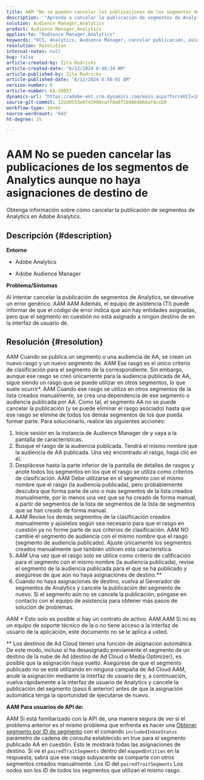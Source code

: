 ```yaml
---
title: AAM "No se pueden cancelar las publicaciones de los segmentos de Analytics aunque no haya asignaciones de destino de la"
description: '"Aprenda a cancelar la publicación de segmentos de Analytics en Adobe Analytics".'
solution: Audience Manager,Analytics
product: Audience Manager,Analytics
applies-to: "Audience Manager,Analytics"
keywords: "KCS, Analytics, Audience Manager, cancelar publicación, asignación, destino"
resolution: Resolution
internal-notes: null
bug: false
article-created-by: Zita Rodricks
article-created-date: "6/12/2024 8:48:34 AM"
article-published-by: Zita Rodricks
article-published-date: "6/12/2024 8:50:01 AM"
version-number: 6
article-number: KA-20057
dynamics-url: "https://adobe-ent.crm.dynamics.com/main.aspx?forceUCI=1&pagetype=entityrecord&etn=knowledgearticle&id=35c44787-9828-ef11-840b-000d3a372703"
source-git-commit: 132d0553e6f42908caff8a0f1b9864068af4ccb0
workflow-type: tm+mt
source-wordcount: '643'
ht-degree: 1%

---
```


# AAM No se pueden cancelar las publicaciones de los segmentos de Analytics aunque no haya asignaciones de destino de


Obtenga información sobre cómo cancelar la publicación de segmentos de Analytics en Adobe Analytics.

## Descripción {#description}


<b>Entorno</b>

- Adobe Analytics

- Adobe Audience Manager

<b>Problema/Síntomas</b>

Al intentar cancelar la publicación de segmentos de Analytics, se devuelve un error genérico. AAM AAM Además, el equipo de asistencia (TI) puede informar de que el código de error indica que aún hay entidades asignadas, pero que el segmento en cuestión no está asignado a ningún destino de en la interfaz de usuario de.


## Resolución {#resolution}


AAM Cuando se publica un segmento o una audiencia de AA, se crean un nuevo rasgo y un nuevo segmento de. AAM Ese rasgo es el único criterio de clasificación para el segmento de la correspondiente. Sin embargo, aunque ese rasgo se creó únicamente para la audiencia publicada de AA, sigue siendo un rasgo que se puede utilizar en otros segmentos, lo que suele ocurrir\*. AAM Cuando ese rasgo se utiliza en otros segmentos de la lista creados manualmente, se crea una dependencia de ese segmento o audiencia publicada por AA. Como tal, el segmento AA no se puede cancelar la publicación (y se puede eliminar el rasgo asociado) hasta que ese rasgo se elimine de todos los demás segmentos de los que pueda formar parte. Para solucionarlo, realice las siguientes acciones:

1. Inicie sesión en la instancia de Audience Manager de y vaya a la pantalla de características.
2. Busque el rasgo de la audiencia publicada. Tendrá el mismo nombre que la audiencia de AA publicada. Una vez encontrado el rasgo, haga clic en él.
3. Desplácese hasta la parte inferior de la pantalla de detalles de rasgos y anote todos los segmentos en los que el rasgo se utiliza como criterios de clasificación. AAM Debe utilizarse en el segmento con el mismo nombre que el rasgo (la audiencia publicada), pero probablemente descubra que forma parte de uno o más segmentos de la lista creados manualmente, por lo menos una vez que se ha creado de forma manual, a partir de segmentos de la lista de segmentos de la lista de segmentos que se han creado de forma manual.
4. AAM Revise los demás segmentos de la clasificación creados manualmente y ajústelos según sea necesario para que el rasgo en cuestión ya no forme parte de sus criterios de clasificación. AAM NO cambie el segmento de audiencia con el mismo nombre que el rasgo (segmento de audiencia publicado). Ajuste únicamente los segmentos creados manualmente que también utilicen esta característica.
5. AAM Una vez que el rasgo solo se utilice como criterio de calificación para el segmento con el mismo nombre (la audiencia publicada), revise el segmento de la audiencia publicada para el que se ha publicado y asegúrese de que aún no haya asignaciones de destino.\*\*
6. Cuando no haya asignaciones de destino, vuelva al Generador de segmentos de Analytics y cancele la publicación del segmento de nuevo. Si el segmento aún no se cancela la publicación, póngase en contacto con el equipo de asistencia para obtener más pasos de solución de problemas.


AAM \* Esto solo es posible si hay un contrato de activo. AAM AAM Si no es un equipo de soporte técnico de la o no tiene acceso a la interfaz de usuario de la aplicación, este documento no se le aplica a usted.

\*\* Los destinos de Ad Cloud tienen una función de asignación automática. De este modo, incluso si ha desasignado previamente el segmento de un destino de la nube de Ad (destino de Ad Cloud o Media Optimizer), es posible que la asignación haya vuelto. Asegúrese de que el segmento publicado no se esté utilizando en ninguna campaña de Ad Cloud AAM, anule la asignación mediante la interfaz de usuario de y, a continuación, vuelva rápidamente a la interfaz de usuario de Analytics y cancele la publicación del segmento (paso 6 anterior) antes de que la asignación automática tenga la oportunidad de ejecutarse de nuevo.

<b>AAM Para usuarios de API de:</b>

AAM Si está familiarizado con la API de, una manera segura de ver si el problema anterior es el mismo problema que enfrenta es hacer una [Obtener segmento por ID de segmento](https://bank.demdex.com/portal/swagger/index.html#/Segments%20API/get_segments__sid_) con el comando `includedInUseStatus` parámetro de cadena de consulta establecido en true para el segmento publicado AA en cuestión. Esto le mostrará todas las asignaciones de destino. Si ve el `pairedTraitSegments` dentro del `mappedEntities` en la respuesta, sabrá que ese rasgo subyacente se comparte con otros segmentos creados manualmente. Los ID del `pairedTraitSegments` Los nodos son los ID de todos los segmentos que utilizan el mismo rasgo.
